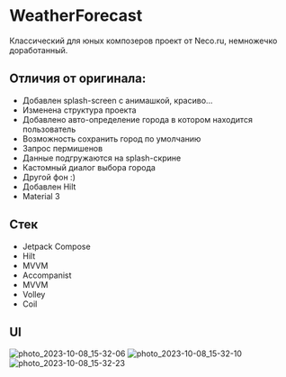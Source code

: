 # WeatherForecast

Классический для юных композеров проект от Neco.ru, немножечко доработанный. 

## Отличия от оригинала:

- Добавлен splash-screen с анимашкой, красиво...
- Изменена структура проекта
- Добавлено авто-определение города в котором находится пользователь
- Возможность сохранить город по умолчанию
- Запрос пермишенов 
- Данные подгружаются на splash-скрине
- Кастомный диалог выбора города
- Другой фон :)
- Добавлен Hilt
- Material 3

## Стек

 - Jetpack Compose
 - Hilt
 - MVVM
 - Accompanist
 - MVVM
 - Volley
 - Coil

## UI

![photo_2023-10-08_15-32-06](https://github.com/shprotx/WeatherForecast/assets/59147207/8ec0e181-0fe1-4578-8202-8abca2319df6)
![photo_2023-10-08_15-32-10](https://github.com/shprotx/WeatherForecast/assets/59147207/f35aa40e-a5aa-422e-81bf-6aa81ec2da5e)
![photo_2023-10-08_15-32-23](https://github.com/shprotx/WeatherForecast/assets/59147207/39ce3c3b-178a-4615-b797-0fc4ef6504d9)

